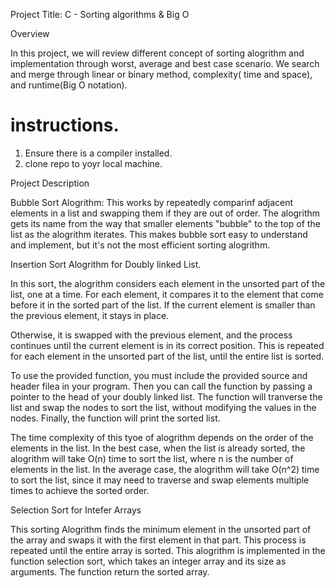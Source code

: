 Project Title: C - Sorting algorithms & Big O

Overview

In this project, we will review different concept of sorting alogrithm and implementation through worst, average and best case scenario. We search and merge through linear or binary method, complexity( time and space), and runtime(Big O notation).

# instructions. 

1. Ensure there is a compiler installed.
2. clone repo to yoyr local machine.


Project Description

Bubble Sort Alogrithm: This works by repeatedly comparinf adjacent elements in a list and swapping them if they are out of order. The alogrithm gets its name from the way that smaller elements "bubble" to the top of the list as the alogrithm iterates. This makes bubble sort easy to understand and implement, but it's not the most efficient sorting alogrithm.


Insertion Sort Alogrithm for Doubly linked List.

In this sort, the alogrithm considers each element in the unsorted part of the list, one at a time. For each element, it compares it to the element that come before it in the sorted part of the list. If the current element is smaller than the previous element, it stays in place.

Otherwise, it is swapped with the previous element, and the process continues until the current element is in its correct position. This is repeated for each element in the unsorted part of the list, until the entire list is sorted.

To use the provided function, you must include the provided  source and header filea in your program. Then you can call the function by passing a pointer to the head of your doubly linked list. The function will tranverse the list and swap the nodes to sort the list, without modifying the values in the nodes. Finally, the function will print the sorted list.

The time complexity of this tyoe of alogrithm depends on the order of the elements in the list. In the best case, when the list is already sorted, the alogrithm will take O(n) time to sort the list, where n is the number of elements in the list. In the average case, the alogrithm will take O(n^2) time to sort the list, since it may need to traverse and swap elements multiple times to achieve the sorted order.


Selection Sort for Intefer Arrays

This sorting Alogrithm finds the minimum element in the unsorted part of the array and swaps it with the first element in that part. This process is repeated until the entire array is sorted. This alogrithm is implemented in the function selection sort, which takes an integer array and its size as arguments. The function return the sorted array.


